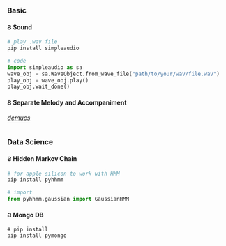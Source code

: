 

### Basic 
#### &#x03e8; Sound 
```python
# play .wav file 
pip install simpleaudio

# code
import simpleaudio as sa
wave_obj = sa.WaveObject.from_wave_file("path/to/your/wav/file.wav")
play_obj = wave_obj.play()
play_obj.wait_done()
```

#### &#x03e8; Separate Melody and Accompaniment 
*[demucs](./song-separator)*
```python 

```


### Data Science
#### &#x03e8; Hidden Markov Chain
```python 
# for apple silicon to work with HMM
pip install pyhhmm 

# import 
from pyhhmm.gaussian import GaussianHMM
```

#### &#x03e8; Mongo DB 
```
# pip install
pip install pymongo
```

